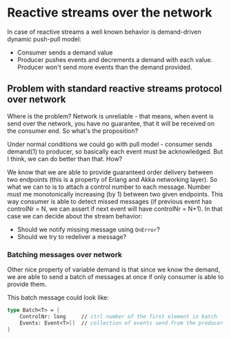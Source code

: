 # Reactive streams over the network

In case of reactive streams a well known behavior is demand-driven dynamic push-pull model:

- Consumer sends a demand value
- Producer pushes events and decrements a demand with each value. Producer won't send more events than the demand provided.

## Problem with standard reactive streams protocol over network

Where is the problem? Network is unreliable - that means, when event is send over the network, you have no guarantee, that it will be received on the consumer end. So what's the proposition?

Under normal conditions we could go with pull model - consumer sends demand(1) to producer, so basically each event must be acknowledged. But I think, we can do better than that. How?

We know that we are able to provide guaranteed order delivery between two endpoints (this is a property of Erlang and Akka networking layer). So what we can to is to attach a control number to each message. Number must me monotonically increasing (by 1) between two given endpoints. This way consumer is able to detect missed messages (if previous event has controlNr = N, we can assert if next event will have controlNr = N+1). In that case we can decide about the stream behavior:

- Should we notify missing message using `OnError`? 
- Should we try to redeliver a message?

### Batching messages over network

Other nice property of variable demand is that since we know the demand, we are able to send a batch of messages at once if only consumer is able to provide them.

This batch message could look like:

```fsharp
type Batch<T> = {
    ControlNr: long     // ctrl number of the first element in batch
    Events: Event<T>[]  // collection of events send from the producer
}
```